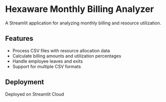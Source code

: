 # Hexaware Monthly Billing Analyzer

A Streamlit application for analyzing monthly billing and resource utilization.

## Features
- Process CSV files with resource allocation data
- Calculate billing amounts and utilization percentages
- Handle employee leaves and exits
- Support for multiple CSV formats

## Deployment
Deployed on Streamlit Cloud